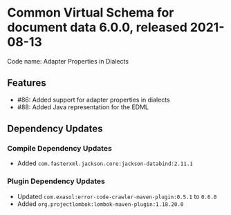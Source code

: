 # Common Virtual Schema for document data 6.0.0, released 2021-08-13

Code name: Adapter Properties in Dialects

## Features

* #86: Added support for adapter properties in dialects
* #88: Added Java representation for the EDML

## Dependency Updates

### Compile Dependency Updates

* Added `com.fasterxml.jackson.core:jackson-databind:2.11.1`

### Plugin Dependency Updates

* Updated `com.exasol:error-code-crawler-maven-plugin:0.5.1` to `0.6.0`
* Added `org.projectlombok:lombok-maven-plugin:1.18.20.0`
